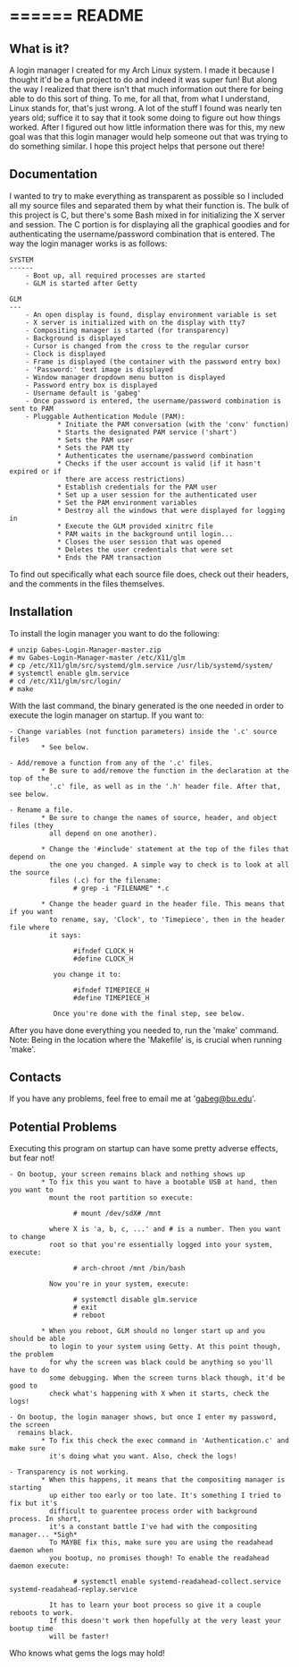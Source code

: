 ======
README
======

What is it?
-----------

A login manager I created for my Arch Linux system. I made it because I thought it'd
be a fun project to do and indeed it was super fun! But along the way I realized that 
there isn't that much information out there for being able to do this sort of thing. 
To me, for all that, from what I understand, Linux stands for, that's just wrong. A 
lot of the stuff I found was nearly ten years old; suffice it to say that it took
some doing to figure out how things worked. After I figured out how little 
information there was for this, my new goal was that this login manager would help 
someone out that was trying to do something similar. I hope this project helps that
persone out there!



Documentation
-------------

I wanted to try to make everything as transparent as possible so I included all my
source files and separated them by what their function is. The bulk of this project
is C, but there's some Bash mixed in for initializing the X server and session. The 
C portion is for displaying all the graphical goodies and for authenticating the 
username/password combination that is entered. The way the login manager works is 
as follows:
    
    SYSTEM
    ------
        - Boot up, all required processes are started
        - GLM is started after Getty
    
    GLM
    ---
        - An open display is found, display environment variable is set 
        - X server is initialized with on the display with tty7
        - Compositing manager is started (for transparency)
        - Background is displayed
        - Cursor is changed from the cross to the regular cursor
        - Clock is displayed
        - Frame is displayed (the container with the password entry box)
        - 'Password:' text image is displayed
        - Window manager dropdown menu button is displayed
        - Password entry box is displayed
        - Username default is 'gabeg'
        - Once password is entered, the username/password combination is sent to PAM
        - Pluggable Authentication Module (PAM):
                * Initiate the PAM conversation (with the 'conv' function)
                * Starts the designated PAM service ('shart')
                * Sets the PAM user
                * Sets the PAM tty
                * Authenticates the username/password combination
                * Checks if the user account is valid (if it hasn't expired or if 
                  there are access restrictions)
                * Establish credentials for the PAM user
                * Set up a user session for the authenticated user
                * Set the PAM environment variables
                * Destroy all the windows that were displayed for logging in
                * Execute the GLM provided xinitrc file
                * PAM waits in the background until login...
                * Closes the user session that was opened
                * Deletes the user credentials that were set
                * Ends the PAM transaction

To find out specifically what each source file does, check out their headers, and 
the comments in the files themselves.



Installation
------------

To install the login manager you want to do the following:
    
    # unzip Gabes-Login-Manager-master.zip
    # mv Gabes-Login-Manager-master /etc/X11/glm
    # cp /etc/X11/glm/src/systemd/glm.service /usr/lib/systemd/system/
    # systemctl enable glm.service
    # cd /etc/X11/glm/src/login/
    # make

With the last command, the binary generated is the one needed in order to execute the
login manager on startup. If you want to:
    
    - Change variables (not function parameters) inside the '.c' source files
            * See below.
    
    - Add/remove a function from any of the '.c' files. 
            * Be sure to add/remove the function in the declaration at the top of the
              '.c' file, as well as in the '.h' header file. After that, see below.
    
    - Rename a file.
            * Be sure to change the names of source, header, and object files (they 
              all depend on one another). 
            
            * Change the '#include' statement at the top of the files that depend on 
              the one you changed. A simple way to check is to look at all the source
              files (.c) for the filename:
                    # grep -i "FILENAME" *.c
            
            * Change the header guard in the header file. This means that if you want
              to rename, say, 'Clock', to 'Timepiece', then in the header file where 
              it says:

                    #ifndef CLOCK_H
                    #define CLOCK_H

               you change it to:

                    #ifndef TIMEPIECE_H
                    #define TIMEPIECE_H

               Once you're done with the final step, see below.

               
After you have done everything you needed to, run the 'make' command. 
Note: Being in the location where the 'Makefile' is, is crucial when running 'make'.



Contacts
--------

If you have any problems, feel free to email me at 'gabeg@bu.edu'.



Potential Problems
------------------

Executing this program on startup can have some pretty adverse effects, but fear not! 
    
    - On bootup, your screen remains black and nothing shows up
            * To fix this you want to have a bootable USB at hand, then you want to 
              mount the root partition so execute: 

                    # mount /dev/sdX# /mnt

              where X is 'a, b, c, ...' and # is a number. Then you want to change 
              root so that you're essentially logged into your system, execute:

                    # arch-chroot /mnt /bin/bash

              Now you're in your system, execute:

                    # systemctl disable glm.service
                    # exit
                    # reboot
            
            * When you reboot, GLM should no longer start up and you should be able 
              to login to your system using Getty. At this point though, the problem 
              for why the screen was black could be anything so you'll have to do 
              some debugging. When the screen turns black though, it'd be good to 
              check what's happening with X when it starts, check the logs!
    
    - On bootup, the login manager shows, but once I enter my password, the screen 
      remains black.
            * To fix this check the exec command in 'Authentication.c' and make sure 
              it's doing what you want. Also, check the logs! 
    
    - Transparency is not working.
            * When this happens, it means that the compositing manager is starting 
              up either too early or too late. It's something I tried to fix but it's
              difficult to guarentee process order with background process. In short,
              it's a constant battle I've had with the compositing manager... *Sigh*
              To MAYBE fix this, make sure you are using the readahead daemon when 
              you bootup, no promises though! To enable the readahead daemon execute:

                    # systemctl enable systemd-readahead-collect.service systemd-readahead-replay.service

              It has to learn your boot process so give it a couple reboots to work. 
              If this doesn't work then hopefully at the very least your bootup time 
              will be faster! 
    

Who knows what gems the logs may hold!
